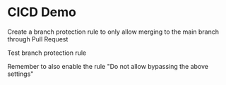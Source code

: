# CICD Demo

Create a branch protection rule to only allow merging to the main branch through Pull Request

Test branch protection rule

Remember to also enable the rule "Do not allow bypassing the above settings"
